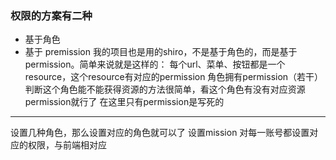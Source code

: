 ### 权限的方案有二种
- 基于角色
- 基于 premission
我的项目也是用的shiro，不是基于角色的，而是基于permission。简单来说就是这样的：
每个url、菜单、按钮都是一个resource，这个resource有对应的permission
角色拥有permission（若干）
判断这个角色能不能获得资源的方法很简单，看这个角色有没有对应资源permission就行了
在这里只有permission是写死的
--- 
设置几种角色，那么设置对应的角色就可以了
设置mission 对每一账号都设置对应的权限，与前端相对应
